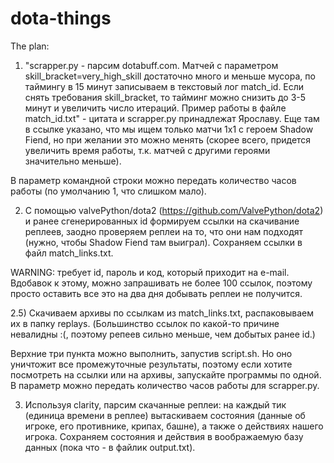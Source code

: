 # dota-things

The plan:
1) "scrapper.py - парсим dotabuff.com. Матчей с параметром skill_bracket=very_high_skill достаточно много и меньше мусора, по таймингу в 15 минут записываем в текстовый лог match_id. Если снять требования skill_bracket, то тайминг можно снизить до 3-5 минут и увеличить число итераций.  Пример работы в файле match_id.txt" - цитата и scrapper.py принадлежат Ярославу. Еще там в ссылке указано, что мы ищем только матчи 1x1 с героем Shadow Fiend, но при желании это можно менять (скорее всего, придется увеличить время работы, т.к. матчей с другими героями значительно меньше). 

В параметр командной строки можно передать количество часов работы (по умолчанию 1, что слишком мало).

2) С помощью valvePython/dota2 (https://github.com/ValvePython/dota2) и ранее сгенерированных id формируем ссылки на скачивание реплеев, заодно проверяем реплеи на то, что они нам подходят (нужно, чтобы Shadow Fiend там выиграл). Сохраняем ссылки в файл match_links.txt. 

WARNING: требует id, пароль и код, который приходит на e-mail. Вдобавок к этому, можно запрашивать не более 100 ссылок, поэтому просто оставить все это на два дня добывать реплеи не получится.

2.5) Скачиваем архивы по ссылкам из match_links.txt, распаковываем их в папку replays. (Большинство ссылок по какой-то причине невалидны :(, поэтому репеев сильно меньше, чем добытых ранее id.)

Верхние три пункта можно выполнить, запустив script.sh. Но оно уничтожит все промежуточные результаты, поэтому если хотите посмотреть на ссылки или на архивы, запускайте программы по одной. В параметр можно передать количество часов работы для scrapper.py.

3) Используя clarity, парсим скачанные реплеи: на каждый тик (единица времени в реплее) вытаскиваем состояния (данные об игроке, его противнике, крипах, башне), а также о действиях нашего игрока. Сохраняем состояния и действия в воображаемую базу данных (пока что - в файлик output.txt).
